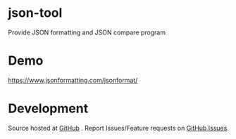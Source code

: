 # json-tool
Provide JSON formatting and JSON compare program

# Demo
https://www.jsonformatting.com/jsonformat/ 

# Development
Source hosted at  <a href="https://github.com/nalani5210/json-tool">GitHub</a> . Report Issues/Feature requests on <a href="https://github.com/nalani5210/json-tool/issues">GitHub Issues</a>.

